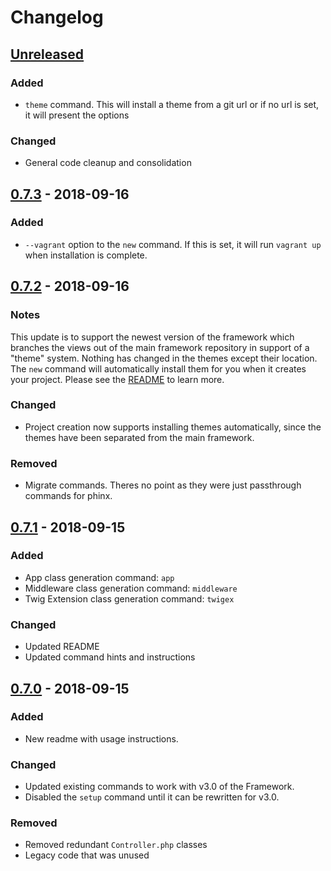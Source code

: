 # Changelog

## [Unreleased]
### Added
- `theme` command.  This will install a theme from a git url or if no url is set, it will present the options 

### Changed
- General code cleanup and consolidation

## [0.7.3] - 2018-09-16
### Added
- `--vagrant` option to the `new` command.  If this is set, it will run `vagrant up` when installation is complete.

## [0.7.2] - 2018-09-16
### Notes
This update is to support the newest version of the framework which branches the views out of the main framework repository in support of a "theme" system.  Nothing has changed in the themes except their location.  The `new` command will automatically install them for you when it creates your project.  Please see the [README](https://github.com/dappur/dapp#new) to learn more.

### Changed
- Project creation now supports installing themes automatically, since the themes have been separated from the main framework.

### Removed
- Migrate commands.  Theres no point as they were just passthrough commands for phinx.

## [0.7.1] - 2018-09-15
### Added
- App class generation command: `app`
- Middleware class generation command: `middleware`
- Twig Extension class generation command: `twigex`

### Changed
- Updated README
- Updated command hints and instructions

## [0.7.0] - 2018-09-15
### Added
- New readme with usage instructions.

### Changed
- Updated existing commands to work with v3.0 of the Framework.
- Disabled the `setup` command until it can be rewritten for v3.0.

### Removed
- Removed redundant `Controller.php` classes
- Legacy code that was unused


[Unreleased]: https://github.com/dappur/dapp/compare/v0.7.3...HEAD
[0.7.3]: https://github.com/dappur/dapp/compare/v0.7.2...v0.7.3
[0.7.2]: https://github.com/dappur/dapp/compare/v0.7.1...v0.7.2
[0.7.1]: https://github.com/dappur/dapp/compare/v0.7.0...v0.7.1
[0.7.0]: https://github.com/dappur/dapp/tree/v0.7.0